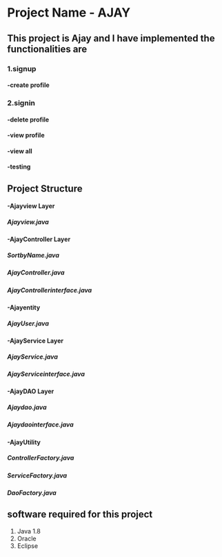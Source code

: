 # Project Name - AJAY
## This project is Ajay and I have implemented the functionalities are
### 1.signup

####     -create profile
### 2.signin
####   -delete profile
####   -view profile
####   -view all
####   -testing
## Project Structure
#### -Ajayview Layer
#####   Ajayview.java
#### -AjayController Layer
#####   SortbyName.java
#####   AjayController.java
#####   AjayControllerinterface.java
#### -Ajayentity
#####   AjayUser.java
#### -AjayService Layer
#####   AjayService.java
#####   AjayServiceinterface.java
#### -AjayDAO Layer
#####   Ajaydao.java
#####   Ajaydaointerface.java
#### -AjayUtility
#####   ControllerFactory.java
#####   ServiceFactory.java
#####   DaoFactory.java
## software required for this project
1. Java 1.8
2. Oracle
3. Eclipse
